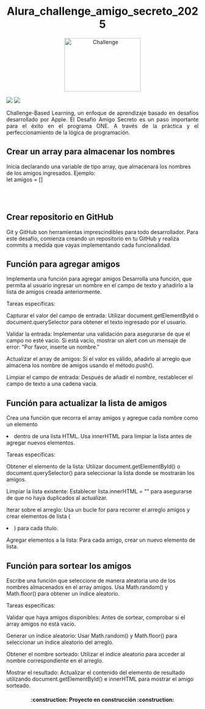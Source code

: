 <h1 align="center"> Alura_challenge_amigo_secreto_2025 </h1>
<p align="center">
  <img width="200" height="140" alt="Challenge" src="https://github.com/user-attachments/assets/1ea3cadc-989a-4248-b05e-3440bead7d43">
</p>
<p align="left">
<img src="https://img.shields.io/badge/STATUS-EN%20DESAROLLO-green">
<img src="https://img.shields.io/github/stars/camilafernanda?style=social">
</p>
<p align="justify">Challenge-Based Learning, un enfoque de aprendizaje basado en desafíos desarrollado por Apple. El Desafío Amigo Secreto es un paso importante para el éxito en el programa ONE. A través de la práctica y el perfeccionamiento de la lógica de programación.</p>

<h2>Crear un array para almacenar los nombres</h2>
<p>Inicia declarando una variable de tipo array, que almacenará los nombres de los amigos ingresados. Ejemplo: <br>
let amigos = []</p><br><br>
<h2>Crear repositorio en GitHub</h2>
<p>Git y GitHub son herramientas imprescindibles para todo desarrollador. Para este desafío, comienza creando un repositorio en tu GitHub y realiza commits a medida que vayas implementando cada funcionalidad.</p>
<h2>Función para agregar amigos</h2>
<p>Implementa una función para agregar amigos
Desarrolla una función, que permita al usuario ingresar un nombre en el campo de texto y añadirlo a la lista de amigos creada anteriormente.

Tareas específicas: 

Capturar el valor del campo de entrada: Utilizar document.getElementById o document.querySelector para obtener el texto ingresado por el usuario.

Validar la entrada: Implementar una validación para asegurarse de que el campo no esté vacío. Si está vacío, mostrar un alert con un mensaje de error: "Por favor, inserte un nombre."

Actualizar el array de amigos: Si el valor es válido, añadirlo al arreglo que almacena los nombre de amigos usando el método.push().

Limpiar el campo de entrada: Después de añadir el nombre, restablecer el campo de texto a una cadena vacía.</p>

<h2>Función para actualizar la lista de amigos</h2>
<p>Crea una función que recorra el array amigos y agregue cada nombre como un elemento <li> dentro de una lista HTML. Usa innerHTML para limpiar la lista antes de agregar nuevos elementos.

Tareas específicas:

Obtener el elemento de la lista: Utilizar document.getElementById() o document.querySelector() para seleccionar la lista donde se mostrarán los amigos.

Limpiar la lista existente: Establecer lista.innerHTML = "" para asegurarse de que no haya duplicados al actualizar.

Iterar sobre el arreglo: Usa un bucle for para recorrer el arreglo amigos y crear elementos de lista (<li>) para cada título.

Agregar elementos a la lista: Para cada amigo, crear un nuevo elemento de lista.</p>

<h2>Función para sortear los amigos</h2>
<p>Escribe una función que seleccione de manera aleatoria uno de los nombres almacenados en el array amigos. Usa Math.random() y Math.floor() para obtener un índice aleatorio.

Tareas específicas:

Validar que haya amigos disponibles: Antes de sortear, comprobar si el array amigos no está vacío.

Generar un índice aleatorio: Usar Math.random() y Math.floor() para seleccionar un índice aleatorio del arreglo.

Obtener el nombre sorteado: Utilizar el índice aleatorio para acceder al nombre correspondiente en el arreglo.

Mostrar el resultado: Actualizar el contenido del elemento de resultado utilizando document.getElementById()  e innerHTML para mostrar el amigo sorteado.</p>

<h4 align="center">
:construction: Proyecto en construcción :construction:
</h4>



